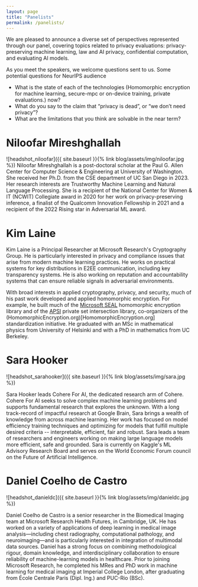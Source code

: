 ```yaml
---
layout: page
title: "Panelists"
permalink: /panelists/
---
```


We are pleased to announce a diverse set of perspectives represented through our panel, covering topics related to privacy evaluations: privacy-preserving machine learning, law and AI privacy, confidential computation, and evaluating AI models.

As you meet the speakers, we welcome questions sent to us. Some potential questions for NeurIPS audience
* What is the state of each of the technologies (Homomorphic encryption for machine learning, secure-mpc or on-device training, private evaluations.) now?
* What do you say to the claim that “privacy is dead”, or “we don’t need privacy”?
* What are the limitations that you think are solvable in the near term?

# Niloofar Mireshghallah
![headshot_niloofar]({{ site.baseurl }}{% link blog/assets/img/niloofar.jpg %})
Niloofar Mireshghallah is a post-doctoral scholar at the Paul G. Allen Center for Computer Science & Engineering at University of Washington. She received her Ph.D. from the CSE department of UC San Diego in 2023. Her research interests are Trustworthy Machine Learning and Natural Language Processing. She is a recipient of the National Center for Women & IT (NCWIT) Collegiate award in 2020 for her work on privacy-preserving inference, a finalist of the Qualcomm Innovation Fellowship in 2021 and a recipient of the 2022 Rising star in Adversarial ML award.

# Kim Laine
Kim Laine is a Principal Researcher at Microsoft Research's Cryptography Group. He is particularly interested in privacy and compliance issues that arise from modern machine learning practices. He works on practical systems for key distributions in E2EE communication, including key transparency systems. He is also working on reputation and accountability systems that can ensure reliable signals in adversarial environments.

With broad interests in applied cryptography, privacy, and security, much of his past work developed and applied homomorphic encryption. For example, he built much of the [Microsoft SEAL](https://www.microsoft.com/en-us/research/project/microsoft-seal/) homomorphic encryption library and of the [APSI](https://github.com/Microsoft/APSI) private set intersection library, co-organizers of the (HomomorphicEncryption.org)[HomomorphicEncryption.org] standardization initiative. He graduated with an MSc in mathematical physics from University of Helsinki and with a PhD in mathematics from UC Berkeley.

# Sara Hooker
![headshot_sarahooker]({{ site.baseurl }}{% link blog/assets/img/sara.jpg %})

Sara Hooker leads Cohere For AI, the dedicated research arm of Cohere. Cohere For AI seeks to solve complex machine learning problems and supports fundamental research that explores the unknown. With a long track-record of impactful research at Google Brain, Sara brings a wealth of knowledge from across machine learning.  Her work has focused on model efficiency training techniques and optimizing for models that fulfill multiple desired criteria -- interpretable, efficient, fair and robust. Sara leads a team of researchers and engineers working on making large language models more efficient, safe and grounded. Sara is currently on Kaggle's ML Advisory Research Board and serves on the World Economic Forum council on the Future of Artificial Intelligence.

# Daniel Coelho de Castro
![headshot_danieldc]({{ site.baseurl }}{% link blog/assets/img/danieldc.jpg %})

Daniel Coelho de Castro is a senior researcher in the Biomedical Imaging team at Microsoft Research Health Futures, in Cambridge, UK. He has worked on a variety of applications of deep learning in medical image analysis—including chest radiography, computational pathology, and neuroimaging—and is particularly interested in integration of multimodal data sources. Daniel has a strong focus on combining methodological rigour, domain knowledge, and interdisciplinary collaboration to ensure reliability of machine-learning models in healthcare. Prior to joining Microsoft Research, he completed his MRes and PhD work in machine learning for medical imaging at Imperial College London, after graduating from École Centrale Paris (Dipl. Ing.) and PUC-Rio (BSc).
